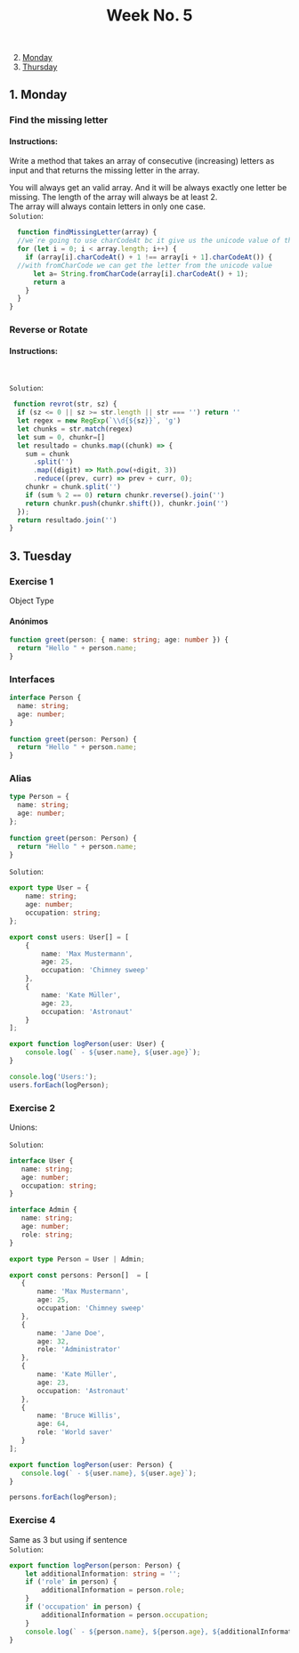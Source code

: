 
<h1 align="center">Week No. 5</h1></br>

2. [Monday](#1-monday)
3. [Thursday](#3-thursday)


## 1. Monday
### Find the missing letter
#### Instructions: 
Write a method that takes an array of consecutive (increasing) letters as input and that returns the missing letter in the array.</br>

You will always get an valid array. And it will be always exactly one letter be missing. The length of the array will always be at least 2.</br>
The array will always contain letters in only one case.
</br>
`Solution`:
```javascript
  function findMissingLetter(array) {
  //we´re going to use charCodeAt bc it give us the unicode value of the letter
  for (let i = 0; i < array.length; i++) {
    if (array[i].charCodeAt() + 1 !== array[i + 1].charCodeAt()) {
  //with fromCharCode we can get the letter from the unicode value
      let a= String.fromCharCode(array[i].charCodeAt() + 1);
      return a
    }
  }
}
```
### Reverse or Rotate  
#### Instructions: 

</br>

`Solution`:

```javascript
 function revrot(str, sz) {
  if (sz <= 0 || sz >= str.length || str === '') return ''
  let regex = new RegExp(`\\d{${sz}}`, 'g')
  let chunks = str.match(regex)
  let sum = 0, chunkr=[]
  let resultado = chunks.map((chunk) => {
    sum = chunk
      .split('')
      .map((digit) => Math.pow(+digit, 3))
      .reduce((prev, curr) => prev + curr, 0);
    chunkr = chunk.split('')
    if (sum % 2 == 0) return chunkr.reverse().join('')
    return chunkr.push(chunkr.shift()), chunkr.join('')
  });
  return resultado.join('')
}
```

## 3. Tuesday	
### Exercise 1
Object Type </br>

#### Anónimos

```typescript
function greet(person: { name: string; age: number }) {
  return "Hello " + person.name;
}
```

### Interfaces

```typescript
interface Person {
  name: string;
  age: number;
}
 
function greet(person: Person) {
  return "Hello " + person.name;
}
```

### Alias

```typescript
type Person = {
  name: string;
  age: number;
};
 
function greet(person: Person) {
  return "Hello " + person.name;
}
```



`Solution`:

```typescript
export type User = {
    name: string;
    age: number;
    occupation: string;
};

export const users: User[] = [
    {
        name: 'Max Mustermann',
        age: 25,
        occupation: 'Chimney sweep'
    },
    {
        name: 'Kate Müller',
        age: 23,
        occupation: 'Astronaut'
    }
];

export function logPerson(user: User) {
    console.log(` - ${user.name}, ${user.age}`);
}

console.log('Users:');
users.forEach(logPerson);
```

<a name="tp_unions"></a>

### Exercise 2


Unions:

`Solution`:
 ```typescript
 interface User {
    name: string;
    age: number;
    occupation: string;
}

interface Admin {
    name: string;
    age: number;
    role: string;
}

export type Person = User | Admin;

export const persons: Person[]  = [
    {
        name: 'Max Mustermann',
        age: 25,
        occupation: 'Chimney sweep'
    },
    {
        name: 'Jane Doe',
        age: 32,
        role: 'Administrator'
    },
    {
        name: 'Kate Müller',
        age: 23,
        occupation: 'Astronaut'
    },
    {
        name: 'Bruce Willis',
        age: 64,
        role: 'World saver'
    }
];

export function logPerson(user: Person) {
    console.log(` - ${user.name}, ${user.age}`);
}

persons.forEach(logPerson);
 ```


 ### Exercise 4
 
 Same as 3 but using if sentence </br>
`Solution`:
```typescript
export function logPerson(person: Person) {
    let additionalInformation: string = '';
    if ('role' in person) {
        additionalInformation = person.role;
    }
    if ('occupation' in person) {
        additionalInformation = person.occupation;
    }
    console.log(` - ${person.name}, ${person.age}, ${additionalInformation}`);
}
```
